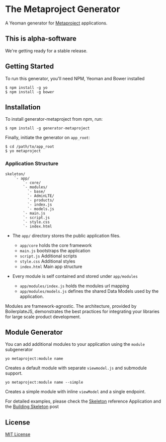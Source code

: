 # The Metaproject Generator

A Yeoman generator for [Metaproject](https://github.com/bravado/metaproject) applications.

## This is alpha-software

We're getting ready for a stable release.

## Getting Started

To run this generator, you'll need NPM, Yeoman and Bower installed

    $ npm install -g yo
    $ npm install -g bower

## Installation

To install generator-metaproject from npm, run:

    $ npm install -g generator-metaproject

Finally, initiate the generator on `app_root`:

    $ cd /path/to/app_root
    $ yo metaproject

### Application Structure

    skeleton/
        `- app/
            `- core/
            `- modules/
              `- base/
              `- AdminLTE/
              `- products/
              `- index.js
              `- models.js
            `- main.js
            `- script.js
            `- style.css
            `- index.html

 * The `app/` directory stores the public application files.
    * `app/core` holds the core framework
    * `main.js` bootstraps the application
    * `script.js` Additional scripts
    * `style.css` Additional styles
    * `index.html` Main app structure
 
* Every module is self contained and stored under `app/modules`
    * `app/modules/index.js` holds the modules url mapping
    * `app/modules/models.js` defines the shared Data Models used by 
    the application.

Modules are framework-agnostic. The architecture, provided by 
BoilerplateJS, demonstrates the best practices for integrating your 
libraries for large scale product development. 

## Module Generator

You can add additional modules to your application using the `module`
subgenerator

    yo metaproject:module name

Creates a default module with separate `viewmodel.js` and submodule 
support.

    yo metaproject:module name --simple

Creates a simple module with inline `viewModel` and a single endpoint.

For detailed examples, please check the 
[Skeleton](https://github.com/objectiveweb/skeleton) reference 
Application and the
[Building Skeleton](http://guigouz.github.io/building-skeleton.md) post


## License

[MIT License](http://en.wikipedia.org/wiki/MIT_License)
